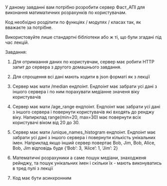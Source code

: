 
У даному завданні вам потрібно розробити сервер Фаст_АПІ для виконання матиматичних розрахунків по користувачам.

Код необхідно розділити по функціях / модулях / класах так, як вважаєте за потрібне.

Використовуйте лише стандартні бібліотеки або ж ті, що були згадані під час лекцій.

Завдання:

1. Для отримаання даних по користувчам, сервер має робити HTTP запит до сервера з другого домашнього завдання.

2. Для спрощення всі дані мають ходити в json форматі як з лекції

3. Сервер має мати /median ендпоінт. Ендпоінт має забрати усі дані з іншого сервера і по ним порахувати медіанне значеня віку користувачів

4. Сервер має мати /age_range ендпоінт. Ендпоінт має забрати усі дані з іншого сервера і повернути користувачів які входять до ренджу віку. Напирклад range(min=20, max=30) має повернути всіх користувачі віком від 20 до 30.

5. Сервер має мати /unique_names_histogram ендпоінт. Ендпоінт має забрати усі дані з іншого сервера і повернути кількість унікальних імен. Наприклад якщо інший сервер повертає Bob, Jim, Bob, Alice, Bob, Jim відповідь буде {‘Bob’: 3, ‘Alice’: 1, ‘Jim’: 2}

6. Математичні розрахуники а саме пошук медіани, знаходженя рейнджу, та пошук унікальних імен і скільки їх - мають виконуватись в тред пулі з лекції

7. Код має бути асинхронним
